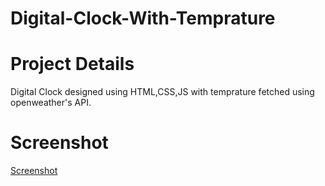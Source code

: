 # Digital-Clock-With-Temprature

# Project Details
Digital Clock designed using HTML,CSS,JS with temprature fetched using openweather's API.


# Screenshot 

[Screenshot](https://github.com/makerofdreams/Digital-Clock-With-Temprature/blob/master/Screenshot.png)
